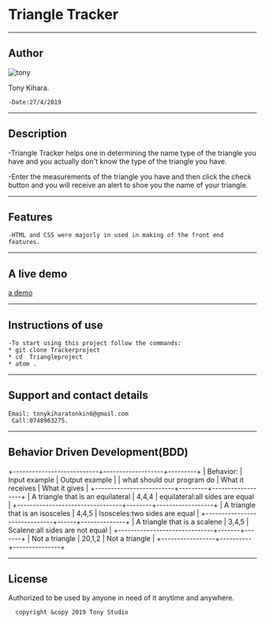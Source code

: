 # Triangle Tracker
-------------------------
## Author


 ![tony](https://lh3.googleusercontent.com/QwkZ2EnmiYTGWyJWs59qZjOh5e_CC0JJtJrkthgD8XjUfbKBaQclXZKSAk9fjSM8mEKM=s85)

 Tony Kihara.
~~~
-Date:27/4/2019
~~~

---------------
## Description

-Triangle Tracker helps one in determining the name type of the triangle you have and you actually don't know the type of the triangle you have.

-Enter the measurements of the triangle you have and then click the check button and you will receive an alert to shoe you the name of your triangle.

--------------------------------------------------------
## Features

~~~-The language used was JavaScript.
-HTML and CSS were majorly in used in making of the front end features.
~~~
------------------------------------------------------------------
## A live demo

[a demo]( https://kihara-tony.github.io/TRIANGLEPROJECT/.)


-------------------------------------------------------------------

## Instructions of use
~~~
-To start using this project follow the commands:
* git clone Trackerproject
* cd  Triangleproject
* atom .
~~~
-------------------------------------------------------------------------

## Support and contact details
~~~
Email: tonykiharatonkin6@gmail.com
 Call:0748963275.
~~~
------------------------------------------------------------------
## Behavior Driven Development(BDD)

+---------------------------+-------------------+---------+
|  Behavior:                 |  Input example   |  Output  example |
|  what should our program do  |   What it receives  |  What it gives |
+-------------------------+---------+------------------+
|  A triangle that is an equilateral   |   4,4,4  | equilateral:all sides are equal  |
+---------------------------------+--------+------------------+
|  A triangle that is an isosceles  |  4,4,5   |  Isosceles:two sides are equal  |
+------------------------------+------+--------------+
|  A triangle that is a scalene  |  3,4,5  |  Scalene:all sides   are   not equal  |
+------------------------------+-------+-------+
|  Not a triangle   |  20,1,2   |  Not a triangle  |
+-----------------+----------+---------------+

------------------------------------------------------------------
## License

 Authorized to be used by anyone in need of it anytime and anywhere.

      copyright &copy 2019 Tony Studio
